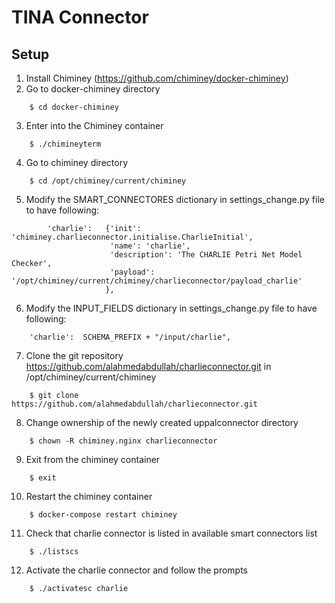 TINA Connector
================

Setup
-----
1. Install Chiminey (https://github.com/chiminey/docker-chiminey)
2. Go to docker-chiminey directory
```
	$ cd docker-chiminey
```
3. Enter into the Chiminey container
```
	$ ./chimineyterm
```
4. Go to chiminey directory
```
	$ cd /opt/chiminey/current/chiminey
```
5. Modify the SMART_CONNECTORES dictionary in settings_change.py file to have following:
```
        'charlie':   {'init': 'chiminey.charlieconnector.initialise.CharlieInitial',
                      'name': 'charlie',
                      'description': 'The CHARLIE Petri Net Model Checker',
                      'payload': '/opt/chiminey/current/chiminey/charlieconnector/payload_charlie'
                     },
```
6. Modify the INPUT_FIELDS dictionary in settings_change.py file to have following:
```
	'charlie':  SCHEMA_PREFIX + "/input/charlie",
```
7. Clone the git repository https://github.com/alahmedabdullah/charlieconnector.git in /opt/chiminey/current/chiminey
```
	$ git clone https://github.com/alahmedabdullah/charlieconnector.git
```
8. Change ownership of the newly created uppalconnector directory
```
	$ chown -R chiminey.nginx charlieconnector
```
9. Exit from the chiminey container
```
	$ exit
```
10. Restart the chiminey container
```
	$ docker-compose restart chiminey
```
11. Check that charlie connector is listed in available smart connectors list
```
	$ ./listscs
```
12. Activate the charlie connector and follow the prompts
```
	$ ./activatesc charlie
```
